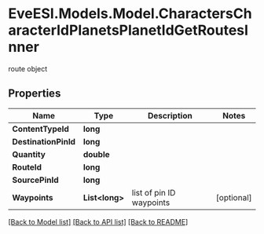 # EveESI.Models.Model.CharactersCharacterIdPlanetsPlanetIdGetRoutesInner
route object

## Properties

Name | Type | Description | Notes
------------ | ------------- | ------------- | -------------
**ContentTypeId** | **long** |  | 
**DestinationPinId** | **long** |  | 
**Quantity** | **double** |  | 
**RouteId** | **long** |  | 
**SourcePinId** | **long** |  | 
**Waypoints** | **List&lt;long&gt;** | list of pin ID waypoints | [optional] 

[[Back to Model list]](../README.md#documentation-for-models) [[Back to API list]](../README.md#documentation-for-api-endpoints) [[Back to README]](../README.md)

